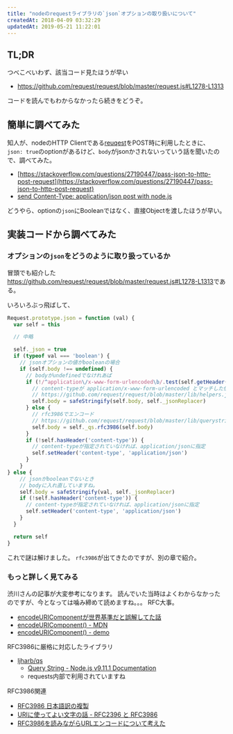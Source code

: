 ```yaml
---
title: "nodeのrequestライブラリの`json`オプションの取り扱いについて"
createdAt: 2018-04-09 03:32:29
updatedAt: 2019-05-21 11:22:01
---
```


## TL;DR

つべこべいわず、該当コード見たほうが早い

- <https://github.com/request/request/blob/master/request.js#L1278-L1313>

コードを読んでもわからなかったら続きをどうぞ。

## 簡単に調べてみた

知人が、nodeのHTTP Clientである[reuqest](https://github.com/request/request)をPOST時に利用したときに、
`json: true`のoptionがあるけど、`body`がjsonかされないっていう話を聞いたので、調べてみた。

- [https://stackoverflow.com/questions/27190447/pass-json-to-http-post-request](https://stackoverflow.com/questions/27190447/pass-json-to-http-post-request)
- [send Content-Type: application/json post with node.js](https://stackoverflow.com/questions/8675688/send-content-type-application-json-post-with-node-js)

どうやら、optionの`json`にBooleanではなく、直接Objectを渡したほうが早い。

## 実装コードから調べてみた

### オプションの`json`をどうのように取り扱っているか

冒頭でも紹介した<https://github.com/request/request/blob/master/request.js#L1278-L1313>である。

いろいろぶっ飛ばして、

```js
Request.prototype.json = function (val) {
  var self = this

  // 中略

  self._json = true
  if (typeof val === 'boolean') {
    // jsonオプションの値がbooleanの場合
    if (self.body !== undefined) {
      // bodyがundefinedでなけれあば
      if (!/^application\/x-www-form-urlencoded\b/.test(self.getHeader('content-type'))) {
        // content-typeが application/x-www-form-urlencoded とマッチした倍、
        // https://github.com/request/request/blob/master/lib/helpers.js#L20-L28
        self.body = safeStringify(self.body, self._jsonReplacer)
      } else {
        // rfc3986でエンコード
        // https://github.com/request/request/blob/master/lib/querystring.js#L42-L46
        self.body = self._qs.rfc3986(self.body)
      }
      if (!self.hasHeader('content-type')) {
        // content-typeが指定されていなければ、application/jsonに指定
        self.setHeader('content-type', 'application/json')
      }
    }
} else {
    // jsonがbooleanでないとき 
    // bodyに入れ直していますね。
    self.body = safeStringify(val, self._jsonReplacer)
    if (!self.hasHeader('content-type')) {
      // content-typeが指定されていなければ、application/jsonに指定
      self.setHeader('content-type', 'application/json')
    }
  }

  return self
}
```

これで謎は解けました。
`rfc3986`が出てきたのですが、別の章で紹介。

### もっと詳しく見てみる

渋川さんの記事が大変参考になります。
読んでいた当時はよくわからなかったのですが、今となっては噛み締めて読めますね。。。
RFC大事。

- [encodeURIComponentが世界基準だと誤解してた話](https://qiita.com/shibukawa/items/c0730092371c0e243f62)
- [encodeURIComponent() - MDN](https://developer.mozilla.org/ja/docs/Web/JavaScript/Reference/Global_Objects/encodeURIComponent)
- [encodeURIComponent() - demo](https://developer.mozilla.org/en-US/docs/Web/JavaScript/Reference/Global_Objects/encodeURIComponent)

RFC3986に厳格に対応したライブラリ

- [ljharb/qs](https://github.com/ljharb/qs)
    - [Query String - Node.js v9.11.1 Documentation](https://nodejs.org/api/querystring.html)
    - requests内部で利用されていますね

RFC3986関連

- [RFC3986 日本語訳の複製](https://triple-underscore.github.io/RFC3986-ja.html)
- [URIに使ってよい文字の話 - RFC2396 と RFC3986](http://freak-da.hatenablog.com/entry/20080321/p1)
- [RFC3986を読みながらURLエンコードについて考えた](http://info-i.net/rfc3986-url)
